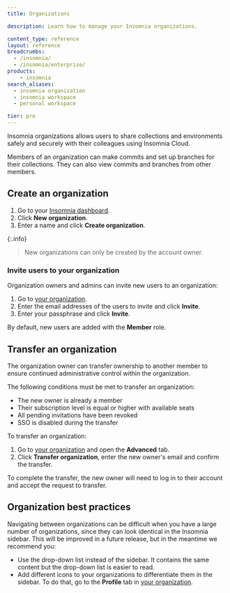 ```yaml
---
title: Organizations

description: Learn how to manage your Insomnia organizations.

content_type: reference
layout: reference
breadcrumbs: 
  - /insomnia/
  - /insomnia/enterprise/
products:
    - insomnia
search_aliases:
  - insomnia organization
  - insomnia workspace
  - personal workspace

tier: pro
---
```


Insomnia organizations allows users to share collections and environments safely and securely with their colleagues using Insomnia Cloud.

Members of an organization can make commits and set up branches for their collections. They can also view commits and branches from other members.

## Create an organization

1. Go to your [Insomnia dashboard](https://app.insomnia.rest/app/dashboard).
1. Click **New organization**.
1. Enter a name and click **Create organization**.

{:.info}
> New organizations can only be created by the account owner.

### Invite users to your organization

Organization owners and admins can invite new users to an organization:
1. Go to [your organization](https://app.insomnia.rest/app/dashboard/organizations).
1. Enter the email addresses of the users to invite and click **Invite**.
1. Enter your passphrase and click **Invite**.

By default, new users are added with the **Member** role. 

## Transfer an organization

The organization owner can transfer ownership to another member to ensure continued administrative control within the organization.

The following conditions must be met to transfer an organization:

* The new owner is already a member
* Their subscription level is equal or higher with available seats
* All pending invitations have been revoked
* SSO is disabled during the transfer

To transfer an organization:
1. Go to [your organization](https://app.insomnia.rest/app/dashboard/organizations) and open the  **Advanced** tab.
1. Click **Transfer organization**, enter the new owner's email and confirm the transfer.

To complete the transfer, the new owner will need to log in to their account and accept the request to transfer.

## Organization best practices

Navigating between organizations can be difficult when you have a large number of organizations, since they can look identical in the Insomnia sidebar. This will be improved in a future release, but in the meantime we recommend you:
* Use the drop-down list instead of the sidebar. It contains the same content but the drop-down list is easier to read.
* Add different icons to your organizations to differentiate them in the sidebar. To do that, go to the **Profile** tab in [your organization](https://app.insomnia.rest/app/dashboard/organizations).